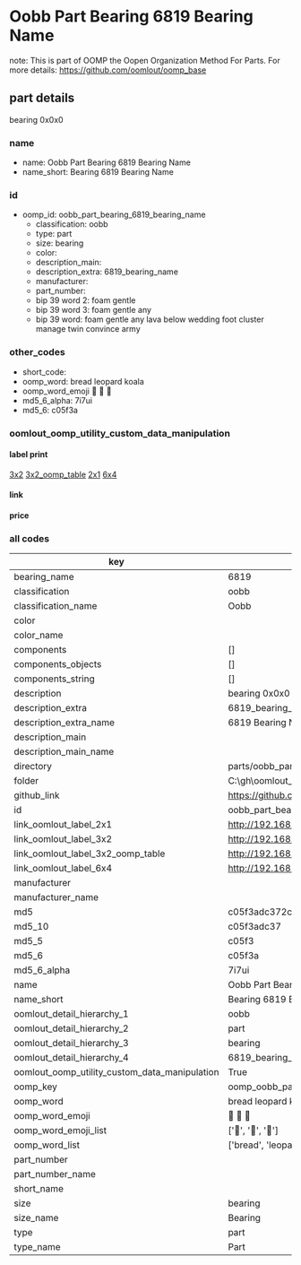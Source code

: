 # Oobb Part Bearing 6819 Bearing Name  

note: This is part of OOMP the Oopen Organization Method For Parts. For more details: https://github.com/oomlout/oomp_base

##  part details
  



bearing 0x0x0



### name
* name: Oobb Part Bearing 6819 Bearing Name
* name_short: Bearing 6819 Bearing Name
### id
* oomp_id: oobb_part_bearing_6819_bearing_name
  * classification: oobb
  * type: part
  * size: bearing
  * color: 
  * description_main: 
  * description_extra: 6819_bearing_name
  * manufacturer: 
  * part_number: 
  * bip 39 word 2: foam gentle
  * bip 39 word 3: foam gentle any
  * bip 39 word: foam gentle any lava below wedding foot cluster manage twin convince army

### other_codes
* short_code: 
* oomp_word: bread leopard koala
* oomp_word_emoji :bread: :leopard: :koala:
* md5_6_alpha: 7i7ui
* md5_6: c05f3a






### oomlout_oomp_utility_custom_data_manipulation
#### label print
[3x2](http://192.168.1.245:1112/?label=oomp%207i7ui)
[3x2_oomp_table](http://192.168.1.108:1112/?label=oomp%207i7ui)
[2x1](http://192.168.1.242:1112/?label=oomp%207i7ui)
[6x4](http://192.168.1.55:1112/?label=oomp%207i7ui)    

#### link

                              

#### price







### all codes 
| key | value |  
| --- | --- |  
| bearing_name | 6819 |  
| classification | oobb |  
| classification_name | Oobb |  
| color |  |  
| color_name |  |  
| components | [] |  
| components_objects | [] |  
| components_string | [] |  
| description | bearing 0x0x0 |  
| description_extra | 6819_bearing_name |  
| description_extra_name | 6819 Bearing Name |  
| description_main |  |  
| description_main_name |  |  
| directory | parts/oobb_part_bearing_6819_bearing_name |  
| folder | C:\gh\oomlout_oobb_version_4_generated_parts\parts\oobb_part_bearing_6819_bearing_name |  
| github_link | https://github.com/oomlout/oomlout_oomp_part_src/tree/main/parts/oobb_part_bearing_6819_bearing_name |  
| id | oobb_part_bearing_6819_bearing_name |  
| link_oomlout_label_2x1 | http://192.168.1.242:1112/?label=oomp%207i7ui |  
| link_oomlout_label_3x2 | http://192.168.1.245:1112/?label=oomp%207i7ui |  
| link_oomlout_label_3x2_oomp_table | http://192.168.1.108:1112/?label=oomp%207i7ui |  
| link_oomlout_label_6x4 | http://192.168.1.55:1112/?label=oomp%207i7ui |  
| manufacturer |  |  
| manufacturer_name |  |  
| md5 | c05f3adc372c6b5fe38a67dc14584ad0 |  
| md5_10 | c05f3adc37 |  
| md5_5 | c05f3 |  
| md5_6 | c05f3a |  
| md5_6_alpha | 7i7ui |  
| name | Oobb Part Bearing 6819 Bearing Name |  
| name_short | Bearing 6819 Bearing Name |  
| oomlout_detail_hierarchy_1 | oobb |  
| oomlout_detail_hierarchy_2 | part |  
| oomlout_detail_hierarchy_3 | bearing |  
| oomlout_detail_hierarchy_4 | 6819_bearing_name |  
| oomlout_oomp_utility_custom_data_manipulation | True |  
| oomp_key | oomp_oobb_part_bearing_6819_bearing_name |  
| oomp_word | bread leopard koala |  
| oomp_word_emoji | :bread: :leopard: :koala: |  
| oomp_word_emoji_list | [':bread:', ':leopard:', ':koala:'] |  
| oomp_word_list | ['bread', 'leopard', 'koala'] |  
| part_number |  |  
| part_number_name |  |  
| short_name |  |  
| size | bearing |  
| size_name | Bearing |  
| type | part |  
| type_name | Part |  
